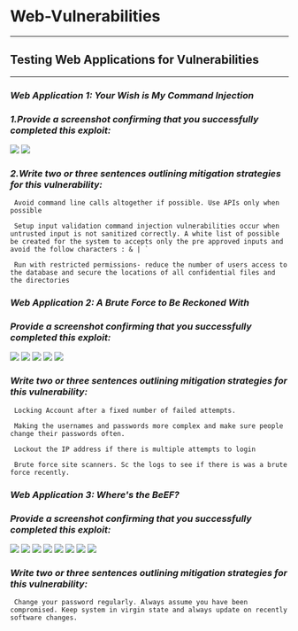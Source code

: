 # Web-Vulnerabilities
 ------- 
 ## **Testing Web Applications for Vulnerabilities**

-------------

### *Web Application 1: Your Wish is My Command Injection*

### *1.Provide a screenshot confirming that you successfully completed this exploit:*
![](https://github.com/dobyfreejr/Web-Vulnerabilities/blob/c1b8ff5921ebbe55cfb05250f0afb471a72084f5/img/One-Picture.png)
![](https://github.com/dobyfreejr/Web-Vulnerabilities/blob/c1b8ff5921ebbe55cfb05250f0afb471a72084f5/img/One-Picture.png)

### *2.Write two or three sentences outlining mitigation strategies for this vulnerability:* 

     Avoid command line calls altogether if possible. Use APIs only when possible

     Setup input validation command injection vulnerabilities occur when untrusted input is not sanitized correctly. A white list of possible be created for the system to accepts only the pre approved inputs and avoid the follow characters : & | ` 

     Run with restricted permissions- reduce the number of users access to the database and secure the locations of all confidential files and the directories 


### *Web Application 2: A Brute Force to Be Reckoned With*

### *Provide a screenshot confirming that you successfully completed this exploit:*
![](https://github.com/dobyfreejr/Web-Vulnerabilities/blob/c1b8ff5921ebbe55cfb05250f0afb471a72084f5/img/Two-Picture.png)
![](https://github.com/dobyfreejr/Web-Vulnerabilities/blob/c1b8ff5921ebbe55cfb05250f0afb471a72084f5/img/4-picture.png)
![](https://github.com/dobyfreejr/Web-Vulnerabilities/blob/c1b8ff5921ebbe55cfb05250f0afb471a72084f5/img/5.png)
![](https://github.com/dobyfreejr/Web-Vulnerabilities/blob/c1b8ff5921ebbe55cfb05250f0afb471a72084f5/img/6.png)
![](https://github.com/dobyfreejr/Web-Vulnerabilities/blob/c1b8ff5921ebbe55cfb05250f0afb471a72084f5/img/7png.png)


### *Write two or three sentences outlining mitigation strategies for this vulnerability:* 

     Locking Account after a fixed number of failed attempts.

     Making the usernames and passwords more complex and make sure people change their passwords often. 

     Lockout the IP address if there is multiple attempts to login 

     Brute force site scanners. Sc the logs to see if there is was a brute force recently.




### *Web Application 3: Where's the BeEF?*

### *Provide a screenshot confirming that you successfully completed this exploit:*
![](https://github.com/dobyfreejr/Web-Vulnerabilities/blob/c1b8ff5921ebbe55cfb05250f0afb471a72084f5/img/8.png)
![](https://github.com/dobyfreejr/Web-Vulnerabilities/blob/c1b8ff5921ebbe55cfb05250f0afb471a72084f5/img/9.png)
![](https://github.com/dobyfreejr/Web-Vulnerabilities/blob/c1b8ff5921ebbe55cfb05250f0afb471a72084f5/img/10.png)
![](https://github.com/dobyfreejr/Web-Vulnerabilities/blob/c1b8ff5921ebbe55cfb05250f0afb471a72084f5/img/11.png)
![](https://github.com/dobyfreejr/Web-Vulnerabilities/blob/c1b8ff5921ebbe55cfb05250f0afb471a72084f5/img/12.png)
![](https://github.com/dobyfreejr/Web-Vulnerabilities/blob/c1b8ff5921ebbe55cfb05250f0afb471a72084f5/img/13.png)
![](https://github.com/dobyfreejr/Web-Vulnerabilities/blob/c1b8ff5921ebbe55cfb05250f0afb471a72084f5/img/14.png)
![](https://github.com/dobyfreejr/Web-Vulnerabilities/blob/c1b8ff5921ebbe55cfb05250f0afb471a72084f5/img/15.png)


### *Write two or three sentences outlining mitigation strategies for this vulnerability:* 

     Change your password regularly. Always assume you have been compromised. Keep system in virgin state and always update on recently software changes. 






